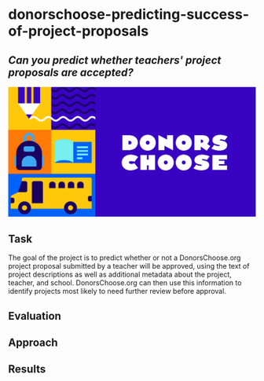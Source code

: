 # donorschoose-predicting-success-of-project-proposals
## *Can you predict whether teachers' project proposals are accepted?*


![Image description](donorschoose_logo.png) <br />

## Task 

The goal of the project is to predict whether or not a DonorsChoose.org project proposal submitted by a teacher will be approved, using the text of project descriptions as well as additional metadata about the project, teacher, and school. DonorsChoose.org can then use this information to identify projects most likely to need further review before approval. 

## Evaluation 

## Approach

## Results 

